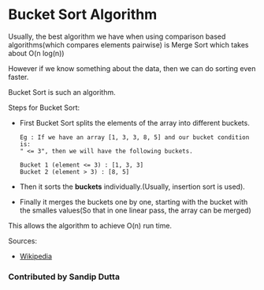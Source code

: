 # Bucket Sort Algorithm

Usually, the best algorithm we have when using comparison based algorithms(which compares elements pairwise) is Merge Sort which takes about O(n log(n))

However if we know something about the data, then we can do sorting even faster.

Bucket Sort is such an algorithm.

Steps for Bucket Sort:
* First Bucket Sort splits the elements of the array into different buckets. 

    ```
    Eg : If we have an array [1, 3, 3, 8, 5] and our bucket condition is:
    " <= 3", then we will have the following buckets.

    Bucket 1 (element <= 3) : [1, 3, 3]
    Bucket 2 (element > 3) : [8, 5]
    ```

* Then it sorts the **buckets** individually.(Usually, insertion sort is used).
* Finally it merges the buckets one by one, starting with the bucket with the smalles values(So that in one linear pass, the array can be merged)

This allows the algorithm to achieve O(n) run time.

Sources:

* [Wikipedia](https://en.wikipedia.org/wiki/Bucket_sort)

### Contributed by Sandip Dutta
